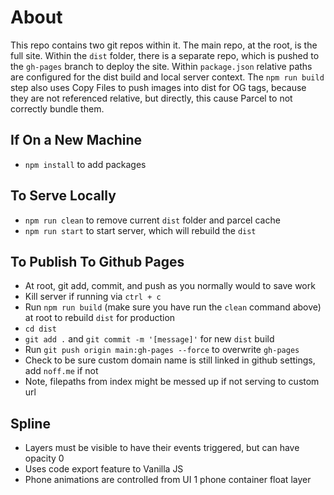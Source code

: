 # About
This repo contains two git repos within it. The main repo, at the root, is the full site. Within the `dist` folder, there is a separate repo, which is pushed to the `gh-pages` branch to deploy the site. Within `package.json` relative paths are configured for the dist build and local server context. The `npm run build` step also uses Copy Files to push images into dist for OG tags, because they are not referenced relative, but directly, this cause Parcel to not correctly bundle them.

## If On a New Machine
- `npm install` to add packages

## To Serve Locally
- `npm run clean` to remove current `dist` folder and parcel cache
- `npm run start` to start server, which will rebuild the `dist`

## To Publish To Github Pages
- At root, git add, commit, and push as you normally would to save work
- Kill server if running via `ctrl + c`
- Run `npm run build` (make sure you have run the `clean` command above) at root to rebuild `dist` for production
- `cd dist` 
- `git add .` and `git commit -m '[message]'` for new `dist` build
- Run `git push origin main:gh-pages --force` to overwrite `gh-pages`
- Check to be sure custom domain name is still linked in github settings, add `noff.me` if not
- Note, filepaths from index might be messed up if not serving to custom url

## Spline
- Layers must be visible to have their events triggered, but can have opacity 0
- Uses code export feature to Vanilla JS
- Phone animations are controlled from UI 1 phone container float layer